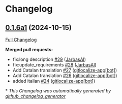 # Changelog

## [0.1.6a1](https://github.com/OpenVoiceOS/skill-ovos-hello-world/tree/0.1.6a1) (2024-10-15)

[Full Changelog](https://github.com/OpenVoiceOS/skill-ovos-hello-world/compare/V0.0.4...0.1.6a1)

**Merged pull requests:**

- fix:long description [\#29](https://github.com/OpenVoiceOS/skill-ovos-hello-world/pull/29) ([JarbasAl](https://github.com/JarbasAl))
- fix:update\_requirements [\#28](https://github.com/OpenVoiceOS/skill-ovos-hello-world/pull/28) ([JarbasAl](https://github.com/JarbasAl))
- Add Catalan translation [\#27](https://github.com/OpenVoiceOS/skill-ovos-hello-world/pull/27) ([gitlocalize-app[bot]](https://github.com/apps/gitlocalize-app))
- Add Catalan translation [\#26](https://github.com/OpenVoiceOS/skill-ovos-hello-world/pull/26) ([gitlocalize-app[bot]](https://github.com/apps/gitlocalize-app))
- added italian [\#24](https://github.com/OpenVoiceOS/skill-ovos-hello-world/pull/24) ([gitlocalize-app[bot]](https://github.com/apps/gitlocalize-app))



\* *This Changelog was automatically generated by [github_changelog_generator](https://github.com/github-changelog-generator/github-changelog-generator)*
